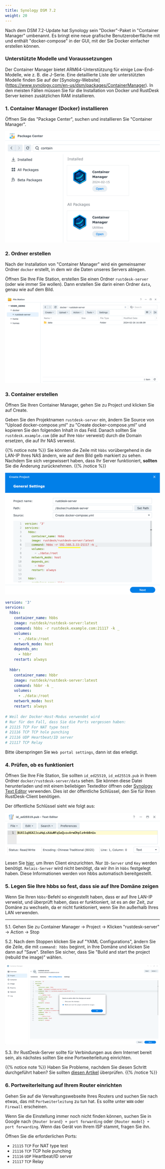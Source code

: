 ```yaml
---
title: Synology DSM 7.2
weight: 20
---
```

<!-- For translators: When translating elements like "buttons", don't just translate, please refer actual naming in their interface. -->
Nach dem DSM 7.2-Update hat Synology sein "Docker"-Paket in "Container Manager" umbenannt. Es bringt eine neue grafische Benutzeroberfläche mit und enthält "docker-compose" in der GUI, mit der Sie Docker einfacher erstellen können.

### Unterstützte Modelle und Voraussetzungen

Der Container Manager bietet ARM64-Unterstützung für einige Low-End-Modelle, wie z. B. die J-Serie. Eine detaillierte Liste der unterstützten Modelle finden Sie auf der [Synology-Website] (https://www.synology.com/en-us/dsm/packages/ContainerManager).
In den meisten Fällen müssen Sie für die Installation von Docker und RustDesk Server keinen zusätzlichen RAM installieren.

### 1. Container Manager (Docker) installieren

Öffnen Sie das "Package Center", suchen und installieren Sie "Container Manager".

![](images/dsm7_install_container_manager_though_package_center.png)

### 2. Ordner erstellen

Nach der Installation von "Container Manager" wird ein gemeinsamer Ordner `docker` erstellt, in dem wir die Daten unseres Servers ablegen.

Öffnen Sie Ihre File Station, erstellen Sie einen Ordner `rustdesk-server` (oder wie immer Sie wollen). Dann erstellen Sie darin einen Ordner `data`, genau wie auf dem Bild.

![](images/dsm7_create_required_folders.png)

### 3. Container erstellen

Öffnen Sie Ihren Container Manager, gehen Sie zu Project und klicken Sie auf Create.

Geben Sie den Projektnamen `rustdesk-server` ein, ändern Sie Source von "Upload docker-compose.yml" zu "Create docker-compose.yml" und kopieren Sie den folgenden Inhalt in das Feld. Danach sollten Sie `rustdesk.example.com` (die auf Ihre `hbbr` verweist) durch die Domain ersetzen, die auf Ihr NAS verweist.

{{% notice note %}}
Sie könnten die Zeile mit `hbbs` vorübergehend in die LAN-IP Ihres NAS ändern, wie auf dem Bild gelb markiert zu sehen. Nachdem Sie sich vergewissert haben, dass Ihr Server funktioniert, **sollten** Sie die Änderung zurücknehmen.
{{% /notice %}}

![](images/dsm7_creating_project_init.png)

```yaml
version: '3'
services:
  hbbs:
    container_name: hbbs
    image: rustdesk/rustdesk-server:latest
    command: hbbs -r rustdesk.example.com:21117 -k _
    volumes:
      - ./data:/root
    network_mode: host
    depends_on:
      - hbbr
    restart: always

  hbbr:
    container_name: hbbr
    image: rustdesk/rustdesk-server:latest
    command: hbbr -k _
    volumes:
      - ./data:/root
    network_mode: host
    restart: always

# Weil der Docker-Host-Modus verwendet wird
# Nur für den Fall, dass Sie die Ports vergessen haben:
# 21115 TCP For NAT type test
# 21116 TCP TCP hole punching
# 21116 UDP Heartbeat/ID server
# 21117 TCP Relay
```

Bitte überspringen Sie `Web portal settings`, dann ist das erledigt.

### 4. Prüfen, ob es funktioniert

Öffnen Sie Ihre File Station, Sie sollten `id_ed25519`, `id_ed25519.pub` in Ihrem Ordner `docker/rustdesk-server/data` sehen. Sie können diese Datei herunterladen und mit einem beliebigen Texteditor öffnen oder [Synology Text Editor](https://www.synology.com/de-de/dsm/packages/TextEditor) verwenden. Dies ist der öffentliche Schlüssel, den Sie für Ihren RustDesk-Client benötigen.

Der öffentliche Schlüssel sieht wie folgt aus:

![](images/dsm7_viewing_public_key_though_syno_text_editor.png)

Lesen Sie [hier](/docs/de/self-host/rustdesk-server-oss/install/#schritt-3-hbbshbbr-adresse-auf-der-client-seite-einstellen), um Ihren Client einzurichten. Nur `ID-Server` und `Key` werden benötigt. `Relais-Server` wird nicht benötigt, da wir ihn in `hbbs` festgelegt haben. Diese Informationen werden von hbbs automatisch bereitgestellt.

### 5. Legen Sie Ihre hbbs so fest, dass sie auf Ihre Domäne zeigen

Wenn Sie Ihren `hbbs`-Befehl so eingestellt haben, dass er auf Ihre LAN-IP verweist, und überprüft haben, dass er funktioniert, ist es an der Zeit, zur Domäne zu wechseln, da er nicht funktioniert, wenn Sie ihn außerhalb Ihres LAN verwenden.
<hr>

5.1. Gehen Sie zu Container Manager → Project → Klicken "rustdesk-server" → Action → Stop

5.2. Nach dem Stoppen klicken Sie auf "YAML Configurations", ändern Sie die Zeile, die mit `command: hbbs` beginnt, in Ihre Domäne und klicken Sie dann auf "Save". Stellen Sie sicher, dass Sie "Build and start the project (rebuild the image)" wählen.

![](images/dsm7_recreate_project_after_modified_args.png)

5.3. Ihr RustDesk-Server sollte für Verbindungen aus dem Internet bereit sein, als nächstes sollten Sie eine Portweiterleitung einrichten.

{{% notice note %}}
Haben Sie Probleme, nachdem Sie diesen Schritt durchgeführt haben? Sie sollten [diesen Artikel](/docs/de/self-host/nat-loopback-issues/) überprüfen.
{{% /notice %}}

### 6. Portweiterleitung auf Ihrem Router einrichten

Gehen Sie auf die Verwaltungswebseite Ihres Routers und suchen Sie nach etwas, das mit `Portweiterleitung` zu tun hat. Es sollte unter `WAN` oder `Firewall` erscheinen.

Wenn Sie die Einstellung immer noch nicht finden können, suchen Sie in Google nach `{Router brand} + port forwarding` oder `{Router model} + port forwarding`. Wenn das Gerät von Ihrem ISP stammt, fragen Sie ihn.

Öffnen Sie die erforderlichen Ports:
  * `21115` `TCP` For NAT type test
  * `21116` `TCP` TCP hole punching
  * `21116` `UDP` Heartbeat/ID server
  * `21117` `TCP` Relay
